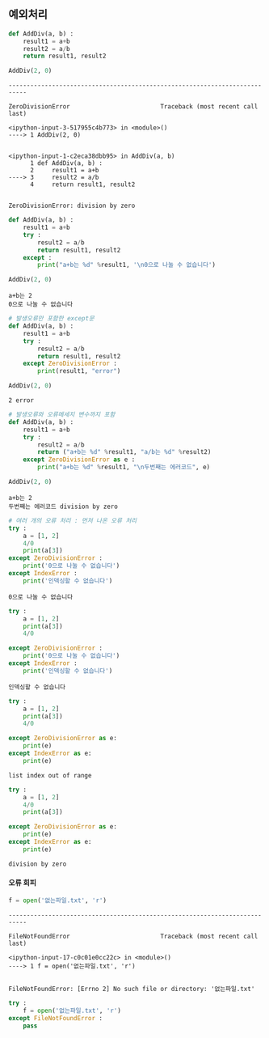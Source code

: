 
## 예외처리


```python
def AddDiv(a, b) :
    result1 = a+b
    result2 = a/b
    return result1, result2
```


```python
AddDiv(2, 0)
```


    ---------------------------------------------------------------------------

    ZeroDivisionError                         Traceback (most recent call last)

    <ipython-input-3-517955c4b773> in <module>()
    ----> 1 AddDiv(2, 0)
    

    <ipython-input-1-c2eca38dbb95> in AddDiv(a, b)
          1 def AddDiv(a, b) :
          2     result1 = a+b
    ----> 3     result2 = a/b
          4     return result1, result2
    

    ZeroDivisionError: division by zero



```python
def AddDiv(a, b) :
    result1 = a+b
    try :
        result2 = a/b
        return result1, result2
    except :
        print("a+b는 %d" %result1, '\n0으로 나눌 수 없습니다')
```


```python
AddDiv(2, 0)
```

    a+b는 2 
    0으로 나눌 수 없습니다
    


```python
# 발생오류만 포함한 except문
def AddDiv(a, b) :
    result1 = a+b
    try :
        result2 = a/b
        return result1, result2
    except ZeroDivisionError :
        print(result1, "error")
```


```python
AddDiv(2, 0)
```

    2 error
    


```python
# 발생오류와 오류메세지 변수까지 포함
def AddDiv(a, b) :
    result1 = a+b
    try :
        result2 = a/b
        return ("a+b는 %d" %result1, "a/b는 %d" %result2)
    except ZeroDivisionError as e :
        print("a+b는 %d" %result1, "\n두번째는 에러코드", e)
```


```python
AddDiv(2, 0)
```

    a+b는 2 
    두번째는 에러코드 division by zero
    


```python
# 여러 개의 오류 처리 : 먼저 나온 오류 처리
try : 
    a = [1, 2]
    4/0
    print(a[3])
except ZeroDivisionError :
    print('0으로 나눌 수 없습니다')
except IndexError :
    print('인덱싱할 수 없습니다')
```

    0으로 나눌 수 없습니다
    


```python
try : 
    a = [1, 2]
    print(a[3])
    4/0

except ZeroDivisionError :
    print('0으로 나눌 수 없습니다')
except IndexError :
    print('인덱싱할 수 없습니다')
```

    인덱싱할 수 없습니다
    


```python
try : 
    a = [1, 2]
    print(a[3])
    4/0

except ZeroDivisionError as e:
    print(e)
except IndexError as e:
    print(e)
```

    list index out of range
    


```python
try : 
    a = [1, 2]
    4/0
    print(a[3])

except ZeroDivisionError as e:
    print(e)
except IndexError as e:
    print(e)
```

    division by zero
    

#### 오류 회피


```python
f = open('없는파일.txt', 'r')
```


    ---------------------------------------------------------------------------

    FileNotFoundError                         Traceback (most recent call last)

    <ipython-input-17-c0c01e0cc22c> in <module>()
    ----> 1 f = open('없는파일.txt', 'r')
    

    FileNotFoundError: [Errno 2] No such file or directory: '없는파일.txt'



```python
try :
    f = open('없는파일.txt', 'r')
except FileNotFoundError :
    pass
```
